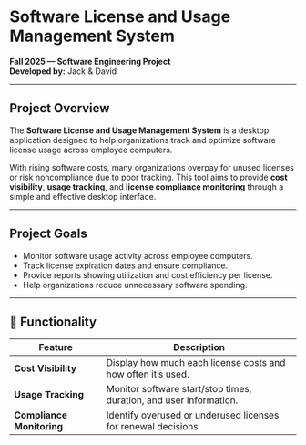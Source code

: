 # Software License and Usage Management System  
**Fall 2025 — Software Engineering Project**  
**Developed by:** Jack & David 

---

## Project Overview  
The **Software License and Usage Management System** is a desktop application designed to help organizations track and optimize software license usage across employee computers.  

With rising software costs, many organizations overpay for unused licenses or risk noncompliance due to poor tracking. This tool aims to provide **cost visibility**, **usage tracking**, and **license compliance monitoring** through a simple and effective desktop interface.

---

## Project Goals
- Monitor software usage activity across employee computers.  
- Track license expiration dates and ensure compliance.  
- Provide reports showing utilization and cost efficiency per license.  
- Help organizations reduce unnecessary software spending.

---

## 🧠 Functionality

| Feature | Description |
|----------|-------------|
| **Cost Visibility** | Display how much each license costs and how often it’s used. |
| **Usage Tracking** | Monitor software start/stop times, duration, and user information. |
| **Compliance Monitoring** | Identify overused or underused licenses for renewal decisions
